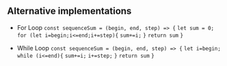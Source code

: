 ## Alternative implementations

* For Loop
```const sequenceSum = (begin, end, step) => {```
```let sum = 0;```
```for (let i=begin;i<=end;i+=step){```
```sum+=i;```
```}```
```return sum```
```}```

* While Loop
```const sequenceSum = (begin, end, step) => {```
```let i=begin;```
```while (i<=end){```
```sum+=i;```
```i+=step;```
```}```
```return sum```
```}```